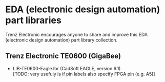 # EDA (electronic design automation) part libraries
Trenz Electronic encourages anyone to share and improve this EDA (electronic design automation) part library collection.

## Trenz Electronic TE0600 (GigaBee)
- LIB-TE0600-Eagle.lbr (CadSoft EAGLE, version 6.1)<br />
  [TODO: very usefuly is if pin labels also specify FPGA pin (e.g. A5)]


